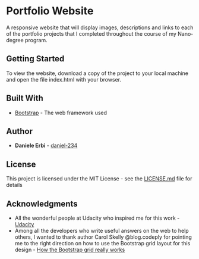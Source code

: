 # Portfolio Website

A responsive website that will display images, descriptions and links to each of the portfolio projects
 that I completed throughout the course of my Nano-degree program.

## Getting Started

To view the website, download a copy of the project to your local machine and open the file index.html
 with your browser.

## Built With

* [Bootstrap](http://getbootstrap.com/) - The web framework used

## Author

* **Daniele Erbì** - [daniel-234](https://github.com/daniel-234)

## License

This project is licensed under the MIT License - see the [LICENSE.md](LICENSE.md) file for details

## Acknowledgments

* All the wonderful people at Udacity who inspired me for this work - [Udacity](https://www.udacity.com/)
* Among all the developers who write useful answers on the web to help others, I wanted to thank author
 Carol Skelly @blog.codeply for pointing me to the right direction on how to use the Bootstrap grid layout
 for this design - [How the Bootstrap grid really works](http://blog.codeply.com/2016/04/06/how-the-bootstrap-grid-really-works/)